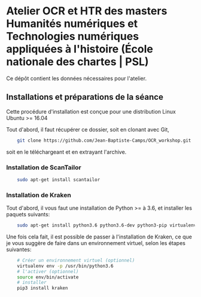 # Atelier OCR et HTR des masters Humanités numériques et Technologies numériques appliquées à l'histoire (École nationale des chartes | PSL)

Ce dépôt contient les données nécessaires pour l'atelier.

## Installations et préparations de la séance

Cette procédure d'installation est conçue pour une distribution Linux Ubuntu >=
16.04

Tout d'abord, il faut récupérer ce dossier, soit en clonant avec Git,

```bash
    git clone https://github.com/Jean-Baptiste-Camps/OCR_workshop.git
```

soit en le téléchargeant et en extrayant l'archive.

### Installation de ScanTailor

```bash
    sudo apt-get install scantailor
```
    
### Installation de Kraken

Tout d'abord, il vous faut une installation de Python >= à 3.6, et installer les paquets
suivants:

```bash
    sudo apt-get install python3.6 python3.6-dev python3-pip virtualenv
```

Une fois cela fait, il est possible de passer à l'installation de Kraken, ce
que je vous suggère de faire dans un environnement virtuel, selon les étapes suivantes:

```bash
    # Créer un environnement virtuel (optionnel)
    virtualenv env -p /usr/bin/python3.6
    # l'activer (optionnel)
    source env/bin/activate
    # installer
    pip3 install kraken
```


